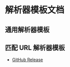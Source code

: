 # 解析器模板文档

## 通用解析器模板


## 匹配 URL 解析器模板

- [GitHub Release](./resolver/GitHub_Release.md)
<!-- ${Resolver_URL} -->
